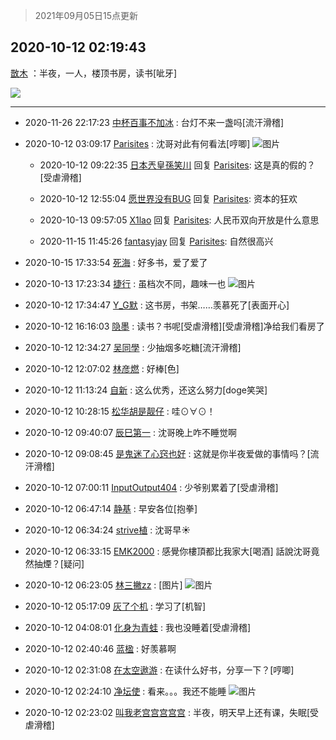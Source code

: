 > 2021年09月05日15点更新
<link rel="stylesheet" href="https://cdn.jsdelivr.net/gh/taotie6/sampleJSON@main/css/photo_show.css">


 ## 2020-10-12 02:19:43 

 [㪚木](https://www.coolapk.com/feed/22180792?shareKey=NzE4OWY4YzBlMDJlNjEzMTc1N2Y~) ：半夜，一人，楼顶书房，读书[呲牙] 

<div class="album">
<img class="img-item" src="https://image.coolapk.com/feed/2020/1012/02/1081091_f9a59db5_0377_6063@324x576.gif" />
</div>

 ------- 

- 2020-11-26 22:17:23 [中杯百事不加冰](uid=812249) : 台灯不来一盏吗[流汗滑稽] 

- 2020-10-12 03:09:17 [Parisites](uid=2440840) : 沈哥对此有何看法[哼唧] ![图片](https://image.coolapk.com/feed/2020/1012/03/2440840_8ee92030_3347_4881@1080x3880.jpeg)

    - 2020-10-12 09:22:35 [日本兲皇孫笑川](uid=782363) 回复 [Parisites](uid=2440840): 这是真的假的？[受虐滑稽] 

    - 2020-10-12 12:55:04 [愿世界没有BUG](uid=1923715) 回复 [Parisites](uid=2440840): 资本的狂欢 

    - 2020-10-13 09:57:05 [X1lao](uid=628869) 回复 [Parisites](uid=2440840): 人民币双向开放是什么意思 

    - 2020-11-15 11:45:26 [fantasyjay](uid=2844682) 回复 [Parisites](uid=2440840): 自然很高兴 

- 2020-10-15 17:33:54 [死海](uid=850170) : 好多书，爱了爱了 

- 2020-10-13 17:23:34 [捷行](uid=1629443) : 虽档次不同，趣味一也 ![图片](https://image.coolapk.com/feed/2020/1013/17/1629443_e5c9dff6_1013_018@3325x2494.jpeg)

- 2020-10-12 17:34:47 [Y_G默](uid=1158219) : 这书房，书架……羡慕死了[表面开心] 

- 2020-10-12 16:16:03 [隐墨](uid=683778) : 读书？书呢[受虐滑稽][受虐滑稽]净给我们看房了 

- 2020-10-12 12:34:27 [吴同學](uid=1320218) : 少抽烟多吃糖[流汗滑稽] 

- 2020-10-12 12:07:02 [林彦燃](uid=1381815) : 好棒[色] 

- 2020-10-12 11:13:24 [自新](uid=2031956) : 这么优秀，还这么努力[doge笑哭] 

- 2020-10-12 10:28:15 [松华胡是靓仔](uid=692318) : 哇⊙∀⊙！ 

- 2020-10-12 09:40:07 [辰巳第一](uid=2015674) : 沈哥晚上咋不睡觉啊 

- 2020-10-12 09:08:45 [是鬼迷了心窍也好](uid=1592908) : 这就是你半夜爱做的事情吗？[流汗滑稽] 

- 2020-10-12 07:00:11 [InputOutput404](uid=3763614) : 少爷别累着了[受虐滑稽] 

- 2020-10-12 06:47:14 [静基](uid=1353091) : 早安各位[抱拳] 

- 2020-10-12 06:34:24 [strive植](uid=1468928) : 沈哥早☀ 

- 2020-10-12 06:33:15 [EMK2000](uid=381916) : 感覺你樓頂都比我家大[喝酒] 話說沈哥竟然抽煙？[疑问] 

- 2020-10-12 06:23:05 [林三撇zz](uid=1357950) : [图片] ![图片](https://image.coolapk.com/feed/2020/1012/06/1357950_a3430f7d_4985_2707@160x119.jpeg)

- 2020-10-12 05:17:09 [灰了个机](uid=912258) : 学习了[机智] 

- 2020-10-12 04:08:01 [化身为青蛙](uid=1209189) : 我也没睡着[受虐滑稽] 

- 2020-10-12 02:40:46 [蓝楹](uid=467567) : 好羡慕啊 

- 2020-10-12 02:31:08 [在太空遨游](uid=1105791) : 在读什么好书，分享一下？[哼唧] 

- 2020-10-12 02:24:10 [净坛使](uid=1518317) : 看来。。。我还不能睡 ![图片](https://image.coolapk.com/feed/2020/1012/02/1518317_583133d1_0227_1984@951x216.jpeg)

- 2020-10-12 02:23:02 [叫我老宫宫宫宫宫](uid=3450877) : 半夜，明天早上还有课，失眠[受虐滑稽] 

